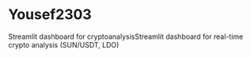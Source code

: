 # Yousef2303
Streamlit dashboard for cryptoanalysisStreamlit dashboard for real-time crypto analysis (SUN/USDT, LDO)
